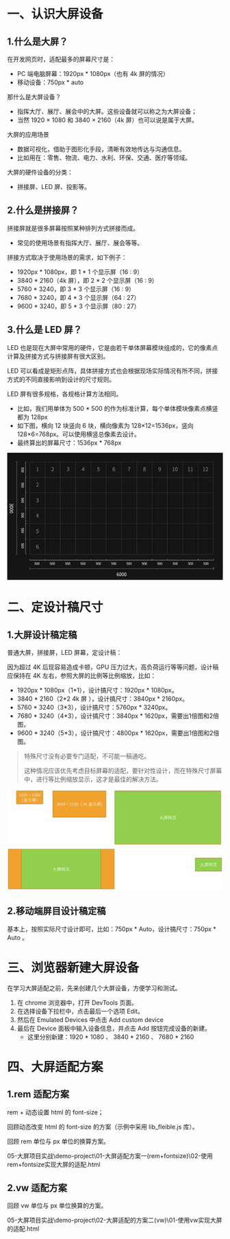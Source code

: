 
# 一、认识大屏设备

## 1.什么是大屏？

在开发网页时，适配最多的屏幕尺寸是：
- PC 端电脑屏幕：1920px * 1080px（也有 4k 屏的情况）
- 移动设备：750px * auto

那什么是大屏设备？
- 指挥大厅、展厅、展会中的大屏。这些设备就可以称之为大屏设备；
- 当然 1920 × 1080 和 3840 × 2160（4k 屏）也可以说是属于大屏。

大屏的应用场景
- 数据可视化，借助于图形化手段，清晰有效地传达与沟通信息。
- 比如用在：零售、物流、电力、水利、环保、交通、医疗等领域。

大屏的硬件设备的分类：

- 拼接屏、LED 屏、投影等。

## 2.什么是拼接屏？

拼接屏就是很多屏幕按照某种排列方式拼接而成。
- 常见的使用场景有指挥大厅、展厅、展会等等。

拼接方式取决于使用场景的需求，如下例子：
- 1920px * 1080px，即 1 * 1 个显示屏（16 : 9）
- 3840 * 2160（4k 屏），即 2 * 2 个显示屏（16 : 9）
- 5760 * 3240，即 3 * 3 个显示屏（16 : 9）
- 7680 * 3240，即 4 * 3 个显示屏（64 : 27）
- 9600 * 3240，即 5 * 3 个显示屏（80 : 27）

## 3.什么是 LED 屏？

LED 也是现在大屏中常用的硬件，它是由若干单体屏幕模块组成的，它的像素点计算及拼接方式与拼接屏有很大区别。

LED 可以看成是矩形点阵，具体拼接方式也会根据现场实际情况有所不同，拼接方式的不同直接影响到设计的尺寸规则。

LED 屏有很多规格，各规格计算方法相同。

- 比如，我们用单体为 500 * 500 的作为标准计算，每个单体模块像素点横竖都为 128px
- 如下图，横向 12 块竖向 6 块，横向像素为 128×12=1536px，竖向 128×6=768px。可以使用横竖总像素去设计。
- 最终算出的屏幕尺寸：1536px * 768px

<img src="NodeAssets/LED屏.jpg" style="zoom:80%;" />

# 二、定设计稿尺寸

## 1.大屏设计稿定稿

普通大屏，拼接屏，LED 屏幕，定设计稿：

因为超过 4K 后现容易造成卡顿，GPU 压力过大，高负荷运行等等问题，设计稿应保持在 4K 左右，参照大屏的比例等比例缩放，比如：

- 1920px * 1080px（1*1），设计搞尺寸：1920px * 1080px。
- 3840 * 2160（2*2 4k 屏 ），设计搞尺寸：3840px * 2160px。
- 5760 * 3240（3*3），设计搞尺寸：5760px * 3240px。
- 7680 * 3240（4*3），设计搞尺寸：3840px * 1620px，需要出1倍图和2倍图，
- 9600 * 3240（5*3），设计搞尺寸：4800px * 1620px，需要出1倍图和2倍图。

> 特殊尺寸没有必要专门适配，不可能一稿通吃。
>
> 这种情况应该优先考虑目标屏幕的适配，要针对性设计，而在特殊尺寸屏幕中，进行等比例缩放显示，这才是最佳的解决方法。

<img src="NodeAssets/大屏适配方案.jpg" style="zoom:80%;" />

## 2.移动端屏目设计稿定稿

基本上，按照实际尺寸设计即可，比如：750px * Auto，设计搞尺寸：750px * Auto 。

# 三、浏览器新建大屏设备

在学习大屏适配之前，先来创建几个大屏设备，方便学习和测试。

1. 在 chrome 浏览器中，打开 DevTools 页面。
2. 在选择设备下拉栏中，点击最后一个选项 Edit。
3. 然后在 Emulated Devices 中点击 Add custom device
4. 最后在 Device 面板中输入设备信息，并点击 Add 按钮完成设备的新建。
	- 这里分别新建：1920 * 1080 、 3840 * 2160 、 7680 * 2160

# 四、大屏适配方案

## 1.rem 适配方案

rem + 动态设置 html 的 font-size；

回顾动态改变 html 的 font-size 的方案（示例中采用 lib_fleible.js 库）。

回顾 rem 单位与 px 单位的换算方案。

05-大屏项目实战\demo-project\01-大屏适配方案一(rem+fontsize)\02-使用rem+fontsize实现大屏的适配.html

## 2.vw 适配方案

回顾 vw 单位与 px 单位换算的方案。

05-大屏项目实战\demo-project\02-大屏适配的方案二(vw)\01-使用vw实现大屏的适配.html
